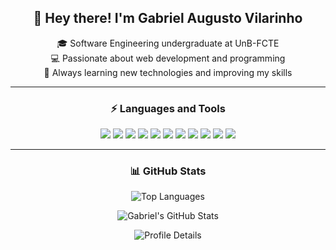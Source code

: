 <h2 align="center">👋 Hey there! I'm Gabriel Augusto Vilarinho</h2>

<p align="center">
  🎓 Software Engineering undergraduate at UnB-FCTE <br/>
  💻 Passionate about web development and programming <br/>
  🚀 Always learning new technologies and improving my skills
</p>

---

<h3 align="center">⚡ Languages and Tools</h3>

<p align="center">
  <img src="https://img.shields.io/badge/-C-00599C?style=for-the-badge&logo=c&logoColor=white" />
  <img src="https://img.shields.io/badge/-Python-3776AB?style=for-the-badge&logo=python&logoColor=white" />
  <img src="https://img.shields.io/badge/-Java-F7DF1E?style=for-the-badge&logo=java&logoColor=black" />
  <img src="https://img.shields.io/badge/-JavaScript-F7DF1E?style=for-the-badge&logo=javascript&logoColor=black" />
  <img src="https://img.shields.io/badge/-PHP-777BB4?style=for-the-badge&logo=php&logoColor=white" />
  <img src="https://img.shields.io/badge/-HTML-E34F26?style=for-the-badge&logo=html5&logoColor=white" />
  <img src="https://img.shields.io/badge/-CSS-1572B6?style=for-the-badge&logo=css3&logoColor=white" />
  <img src="https://img.shields.io/badge/-SQL-4479A1?style=for-the-badge&logo=postgresql&logoColor=white" />
  <img src="https://img.shields.io/badge/-MySQL-4479A1?style=for-the-badge&logo=mysql&logoColor=white" />
  <img src="https://img.shields.io/badge/-Git-F05032?style=for-the-badge&logo=git&logoColor=white" />
  <img src="https://img.shields.io/badge/-GitHub-181717?style=for-the-badge&logo=github&logoColor=white" />
</p>

---

<h3 align="center">📊 GitHub Stats</h3>

<p align="center">
  <img src="https://github-readme-stats.vercel.app/api/top-langs/?username=gabrielaugusto23&theme=algolia&layout=compact" alt="Top Languages" />
</p>

<p align="center">
  <img src="https://github-readme-stats.vercel.app/api?username=gabrielaugusto23&theme=algolia&show_icons=true&count_private=true&hide=issues" alt="Gabriel's GitHub Stats" />
</p>

<p align="center">
  <img src="https://github-profile-summary-cards.vercel.app/api/cards/profile-details?username=gabrielaugusto23&theme=algolia" alt="Profile Details" />
</p>

